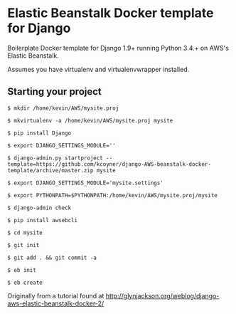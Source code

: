 
Elastic Beanstalk Docker template for Django
============================================

Boilerplate Docker template for Django 1.9+ running Python 3.4.+ on AWS's Elastic Beanstalk.

Assumes you have virtualenv and virtualenvwrapper installed.

Starting your project
---------------------

    $ mkdir /home/kevin/AWS/mysite.proj

    $ mkvirtualenv -a /home/kevin/AWS/mysite.proj mysite

    $ pip install Django

    $ export DJANGO_SETTINGS_MODULE=''

    $ django-admin.py startproject --template=https://github.com/kcoyner/django-AWS-beanstalk-docker-template/archive/master.zip mysite

    $ export DJANGO_SETTINGS_MODULE='mysite.settings'

    $ export PYTHONPATH=$PYTHONPATH:/home/kevin/AWS/mysite.proj/mysite

    $ django-admin check

    $ pip install awsebcli

    $ cd mysite

    $ git init

    $ git add . && git commit -a

    $ eb init

    $ eb create

Originally from a tutorial found at http://glynjackson.org/weblog/django-aws-elastic-beanstalk-docker-2/
